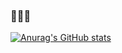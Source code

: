 ### 🖤🖤🖤

<!--
**yo0ns2o/yo0ns2o** is a ✨ _special_ ✨ repository because its `README.md` (this file) appears on your GitHub profile.

-->
[![Anurag's GitHub stats](https://github-readme-stats.vercel.app/api?username=yo0ns2o)](https://github.com/anuraghazra/github-readme-stats)
